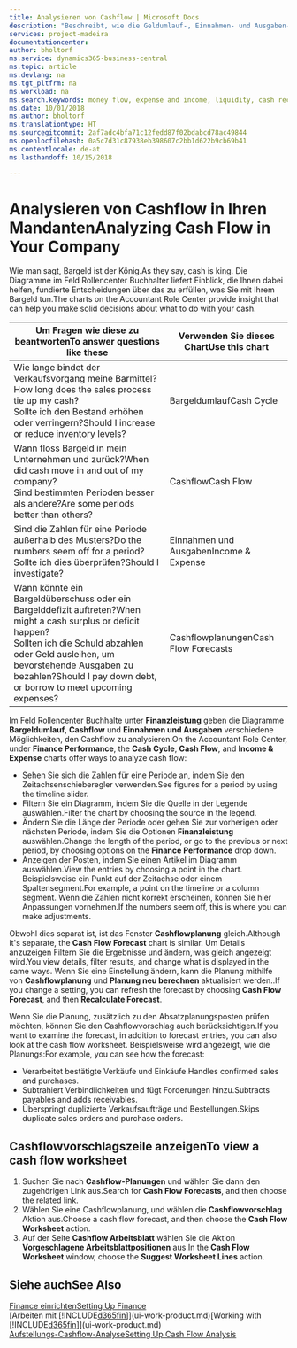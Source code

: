 ```yaml
---
title: Analysieren von Cashflow | Microsoft Docs
description: "Beschreibt, wie die Geldumlauf-, Einnahmen- und Ausgaben-, Cash Flow- und Cashflow-Prognosediagramme verwendet werden, um vergangene und künftige Bargeldbewegungen im Unternehmen zu analysieren."
services: project-madeira
documentationcenter: 
author: bholtorf
ms.service: dynamics365-business-central
ms.topic: article
ms.devlang: na
ms.tgt_pltfrm: na
ms.workload: na
ms.search.keywords: money flow, expense and income, liquidity, cash receipts minus cash payments, Cartera
ms.date: 10/01/2018
ms.author: bholtorf
ms.translationtype: HT
ms.sourcegitcommit: 2af7adc4bfa71c12fedd87f02bdabcd78ac49844
ms.openlocfilehash: 0a5c7d31c87938eb398607c2bb1d622b9cb69b41
ms.contentlocale: de-at
ms.lasthandoff: 10/15/2018

---
```

# <a name="analyzing-cash-flow-in-your-company"></a><span data-ttu-id="91fc3-103">Analysieren von Cashflow in Ihren Mandanten</span><span class="sxs-lookup"><span data-stu-id="91fc3-103">Analyzing Cash Flow in Your Company</span></span>
<span data-ttu-id="91fc3-104">Wie man sagt, Bargeld ist der König.</span><span class="sxs-lookup"><span data-stu-id="91fc3-104">As they say, cash is king.</span></span> <span data-ttu-id="91fc3-105">Die Diagramme im Feld Rollencenter Buchhalter liefert Einblick, die Ihnen dabei helfen, fundierte Entscheidungen über das zu erfüllen, was Sie mit Ihrem Bargeld tun.</span><span class="sxs-lookup"><span data-stu-id="91fc3-105">The charts on the Accountant Role Center provide insight that can help you make solid decisions about what to do with your cash.</span></span>  

| <span data-ttu-id="91fc3-106">Um Fragen wie diese zu beantworten</span><span class="sxs-lookup"><span data-stu-id="91fc3-106">To answer questions like these</span></span> | <span data-ttu-id="91fc3-107">Verwenden Sie dieses Chart</span><span class="sxs-lookup"><span data-stu-id="91fc3-107">Use this chart</span></span> |
| --- | --- |
| <span data-ttu-id="91fc3-108">Wie lange bindet der Verkaufsvorgang meine Barmittel?</span><span class="sxs-lookup"><span data-stu-id="91fc3-108">How long does the sales process tie up my cash?</span></span></br> <span data-ttu-id="91fc3-109">Sollte ich den Bestand erhöhen oder verringern?</span><span class="sxs-lookup"><span data-stu-id="91fc3-109">Should I increase or reduce inventory levels?</span></span> |<span data-ttu-id="91fc3-110">Bargeldumlauf</span><span class="sxs-lookup"><span data-stu-id="91fc3-110">Cash Cycle</span></span> |
| <span data-ttu-id="91fc3-111">Wann floss Bargeld in mein Unternehmen und zurück?</span><span class="sxs-lookup"><span data-stu-id="91fc3-111">When did cash move in and out of my company?</span></span></br> <span data-ttu-id="91fc3-112">Sind bestimmten Perioden besser als andere?</span><span class="sxs-lookup"><span data-stu-id="91fc3-112">Are some periods better than others?</span></span> |<span data-ttu-id="91fc3-113">Cashflow</span><span class="sxs-lookup"><span data-stu-id="91fc3-113">Cash Flow</span></span> |
| <span data-ttu-id="91fc3-114">Sind die Zahlen für eine Periode außerhalb des Musters?</span><span class="sxs-lookup"><span data-stu-id="91fc3-114">Do the numbers seem off for a period?</span></span></br> <span data-ttu-id="91fc3-115">Sollte ich dies überprüfen?</span><span class="sxs-lookup"><span data-stu-id="91fc3-115">Should I investigate?</span></span> |<span data-ttu-id="91fc3-116">Einnahmen und Ausgaben</span><span class="sxs-lookup"><span data-stu-id="91fc3-116">Income & Expense</span></span> |
| <span data-ttu-id="91fc3-117">Wann könnte ein Bargeldüberschuss oder ein Bargelddefizit auftreten?</span><span class="sxs-lookup"><span data-stu-id="91fc3-117">When might a cash surplus or deficit happen?</span></span></br> <span data-ttu-id="91fc3-118">Sollten ich die Schuld abzahlen oder Geld ausleihen, um bevorstehende Ausgaben zu bezahlen?</span><span class="sxs-lookup"><span data-stu-id="91fc3-118">Should I pay down debt, or borrow to meet upcoming expenses?</span></span> |<span data-ttu-id="91fc3-119">Cashflowplanungen</span><span class="sxs-lookup"><span data-stu-id="91fc3-119">Cash Flow Forecasts</span></span> |

<span data-ttu-id="91fc3-120">Im Feld Rollencenter Buchhalte unter **Finanzleistung** geben die Diagramme **Bargeldumlauf**, **Cashflow** und **Einnahmen und Ausgaben** verschiedene Möglichkeiten, den Cashflow zu analysieren:</span><span class="sxs-lookup"><span data-stu-id="91fc3-120">On the Accountant Role Center, under **Finance Performance**, the **Cash Cycle**, **Cash Flow**, and **Income & Expense** charts offer ways to analyze cash flow:</span></span>  

* <span data-ttu-id="91fc3-121">Sehen Sie sich die Zahlen für eine Periode an, indem Sie den Zeitachsenschieberegler verwenden.</span><span class="sxs-lookup"><span data-stu-id="91fc3-121">See figures for a period by using the timeline slider.</span></span>  
* <span data-ttu-id="91fc3-122">Filtern Sie ein Diagramm, indem Sie die Quelle in der Legende auswählen.</span><span class="sxs-lookup"><span data-stu-id="91fc3-122">Filter the chart by choosing the source in the legend.</span></span>  
* <span data-ttu-id="91fc3-123">Ändern Sie die Länge der Periode oder gehen Sie zur vorherigen oder nächsten Periode, indem Sie die Optionen  **Finanzleistung** auswählen.</span><span class="sxs-lookup"><span data-stu-id="91fc3-123">Change the length of the period, or go to the previous or next period, by choosing options on the **Finance Performance** drop down.</span></span>  
* <span data-ttu-id="91fc3-124">Anzeigen der Posten, indem Sie einen Artikel im Diagramm auswählen.</span><span class="sxs-lookup"><span data-stu-id="91fc3-124">View the entries by choosing a point in the chart.</span></span> <span data-ttu-id="91fc3-125">Beispielsweise ein Punkt auf der Zeitachse oder einem Spaltensegment.</span><span class="sxs-lookup"><span data-stu-id="91fc3-125">For example, a point on the timeline or a column segment.</span></span> <span data-ttu-id="91fc3-126">Wenn die Zahlen nicht korrekt erscheinen, können Sie hier Anpassungen vornehmen.</span><span class="sxs-lookup"><span data-stu-id="91fc3-126">If the numbers seem off, this is where you can make adjustments.</span></span>  

<span data-ttu-id="91fc3-127">Obwohl dies separat ist, ist das Fenster **Cashflowplanung** gleich.</span><span class="sxs-lookup"><span data-stu-id="91fc3-127">Although it's separate, the **Cash Flow Forecast** chart is similar.</span></span> <span data-ttu-id="91fc3-128">Um Details anzuzeigen Filtern Sie die Ergebnisse und ändern, was gleich angezeigt wird.</span><span class="sxs-lookup"><span data-stu-id="91fc3-128">You view details, filter results, and change what is displayed in the same ways.</span></span> <span data-ttu-id="91fc3-129">Wenn Sie eine Einstellung ändern, kann die Planung mithilfe von **Cashflowplanung** und **Planung neu berechnen** aktualisiert werden..</span><span class="sxs-lookup"><span data-stu-id="91fc3-129">If you change a setting, you can refresh the forecast by choosing **Cash Flow Forecast**, and then **Recalculate Forecast**.</span></span>

<span data-ttu-id="91fc3-130">Wenn Sie die Planung, zusätzlich zu den Absatzplanungsposten prüfen möchten, können Sie den Cashflowvorschlag auch berücksichtigen.</span><span class="sxs-lookup"><span data-stu-id="91fc3-130">If you want to examine the forecast, in addition to forecast entries, you can also look at the cash flow worksheet.</span></span> <span data-ttu-id="91fc3-131">Beispielsweise wird angezeigt, wie die Planungs:</span><span class="sxs-lookup"><span data-stu-id="91fc3-131">For example, you can see how the forecast:</span></span>

* <span data-ttu-id="91fc3-132">Verarbeitet bestätigte Verkäufe und Einkäufe.</span><span class="sxs-lookup"><span data-stu-id="91fc3-132">Handles confirmed sales and purchases.</span></span>  
* <span data-ttu-id="91fc3-133">Subtrahiert Verbindlichkeiten und fügt Forderungen hinzu.</span><span class="sxs-lookup"><span data-stu-id="91fc3-133">Subtracts payables and adds receivables.</span></span>  
* <span data-ttu-id="91fc3-134">Überspringt duplizierte Verkaufsaufträge und Bestellungen.</span><span class="sxs-lookup"><span data-stu-id="91fc3-134">Skips duplicate sales orders and purchase orders.</span></span>  

## <a name="to-view-a-cash-flow-worksheet"></a><span data-ttu-id="91fc3-135">Cashflowvorschlagszeile anzeigen</span><span class="sxs-lookup"><span data-stu-id="91fc3-135">To view a cash flow worksheet</span></span>
1. <span data-ttu-id="91fc3-136">Suchen Sie nach **Cashflow-Planungen** und wählen Sie dann den zugehörigen Link aus.</span><span class="sxs-lookup"><span data-stu-id="91fc3-136">Search for **Cash Flow Forecasts**, and then choose the related link.</span></span>  
2. <span data-ttu-id="91fc3-137">Wählen Sie eine Cashflowplanung, und wählen die **Cashflowvorschlag** Aktion aus.</span><span class="sxs-lookup"><span data-stu-id="91fc3-137">Choose a cash flow forecast, and then choose the **Cash Flow Worksheet** action.</span></span>  
3. <span data-ttu-id="91fc3-138">Auf der Seite **Cashflow Arbeitsblatt** wählen Sie die Aktion **Vorgeschlagene Arbeitsblattpositionen** aus.</span><span class="sxs-lookup"><span data-stu-id="91fc3-138">In the **Cash Flow Worksheet** window, choose the **Suggest Worksheet Lines** action.</span></span>  

## <a name="see-also"></a><span data-ttu-id="91fc3-139">Siehe auch</span><span class="sxs-lookup"><span data-stu-id="91fc3-139">See Also</span></span>
[<span data-ttu-id="91fc3-140">Finance einrichten</span><span class="sxs-lookup"><span data-stu-id="91fc3-140">Setting Up Finance</span></span>](finance-setup-finance.md)  
<span data-ttu-id="91fc3-141">[Arbeiten mit [!INCLUDE[d365fin](includes/d365fin_md.md)]](ui-work-product.md)</span><span class="sxs-lookup"><span data-stu-id="91fc3-141">[Working with [!INCLUDE[d365fin](includes/d365fin_md.md)]](ui-work-product.md)</span></span>  
[<span data-ttu-id="91fc3-142">Aufstellungs-Cashflow-Analyse</span><span class="sxs-lookup"><span data-stu-id="91fc3-142">Setting Up Cash Flow Analysis</span></span>](finance-setup-cash-flow-analyses.md)  

